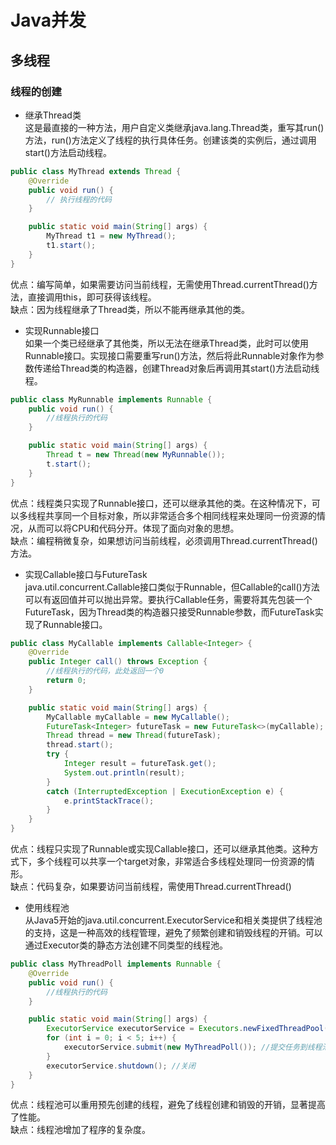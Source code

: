 # Java并发
## 多线程
### 线程的创建
+ 继承Thread类  
这是最直接的一种方法，用户自定义类继承java.lang.Thread类，重写其run()方法，run()方法定义了线程的执行具体任务。创建该类的实例后，通过调用start()方法启动线程。
```Java
public class MyThread extends Thread {
    @Override
    public void run() {
        // 执行线程的代码
    }

    public static void main(String[] args) {
        MyThread t1 = new MyThread();
        t1.start();
    }
}
```
优点：编写简单，如果需要访问当前线程，无需使用Thread.currentThread()方法，直接调用this，即可获得该线程。  
缺点：因为线程继承了Thread类，所以不能再继承其他的类。
+ 实现Runnable接口  
如果一个类已经继承了其他类，所以无法在继承Thread类，此时可以使用Runnable接口。实现接口需要重写run()方法，然后将此Runnable对象作为参数传递给Thread类的构造器，创建Thread对象后再调用其start()方法启动线程。
```Java
public class MyRunnable implements Runnable {
    public void run() {
        //线程执行的代码
    }

    public static void main(String[] args) {
        Thread t = new Thread(new MyRunnable());
        t.start();
    }
}
```
优点：线程类只实现了Runnable接口，还可以继承其他的类。在这种情况下，可以多线程共享同一个目标对象，所以非常适合多个相同线程来处理同一份资源的情况，从而可以将CPU和代码分开。体现了面向对象的思想。  
缺点：编程稍微复杂，如果想访问当前线程，必须调用Thread.currentThread()方法。
+ 实现Callable接口与FutureTask  
java.util.concurrent.Callable接口类似于Runnable，但Callable的call()方法可以有返回值并可以抛出异常。要执行Callable任务，需要将其先包装一个FutureTask，因为Thread类的构造器只接受Runnable参数，而FutureTask实现了Runnable接口。  
```Java
public class MyCallable implements Callable<Integer> {
    @Override
    public Integer call() throws Exception {
        //线程执行的代码，此处返回一个0
        return 0;
    }

    public static void main(String[] args) {
        MyCallable myCallable = new MyCallable();
        FutureTask<Integer> futureTask = new FutureTask<>(myCallable);
        Thread thread = new Thread(futureTask);
        thread.start();
        try {
            Integer result = futureTask.get();
            System.out.println(result);
        }
        catch (InterruptedException | ExecutionException e) {
            e.printStackTrace();
        }
    }
}
```
优点：线程只实现了Runnable或实现Callable接口，还可以继承其他类。这种方式下，多个线程可以共享一个target对象，非常适合多线程处理同一份资源的情形。  
缺点：代码复杂，如果要访问当前线程，需使用Thread.currentThread()
+ 使用线程池  
从Java5开始的java.util.concurrent.ExecutorService和相关类提供了线程池的支持，这是一种高效的线程管理，避免了频繁创建和销毁线程的开销。可以通过Executor类的静态方法创建不同类型的线程池。  
```Java
public class MyThreadPoll implements Runnable {
    @Override
    public void run() {
        //线程执行的代码
    }

    public static void main(String[] args) {
        ExecutorService executorService = Executors.newFixedThreadPool(5); //线程池大小
        for (int i = 0; i < 5; i++) {
            executorService.submit(new MyThreadPoll()); //提交任务到线程池
        }
        executorService.shutdown(); //关闭
    }
}
```
优点：线程池可以重用预先创建的线程，避免了线程创建和销毁的开销，显著提高了性能。  
缺点：线程池增加了程序的复杂度。